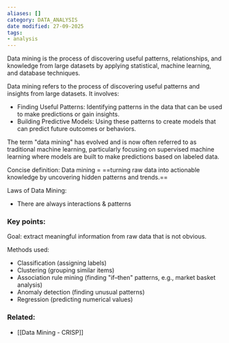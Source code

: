 ```yaml
---
aliases: []
category: DATA_ANALYSIS
date modified: 27-09-2025
tags:
- analysis
---
```

Data mining is the process of discovering useful patterns, relationships, and knowledge from large datasets by applying statistical, machine learning, and database techniques.

Data mining refers to the process of discovering useful patterns and insights from large datasets. It involves:  
- Finding Useful Patterns: Identifying patterns in the data that can be used to make predictions or gain insights.
- Building Predictive Models: Using these patterns to create models that can predict future outcomes or behaviors.

The term "data mining" has evolved and is now often referred to as traditional machine learning, particularly focusing on supervised machine learning where models are built to make predictions based on labeled data.

Concise definition:
Data mining = ==turning raw data into actionable knowledge by uncovering hidden patterns and trends.==

Laws of Data Mining:
- There are always interactions & patterns
### Key points:
Goal: extract meaningful information from raw data that is not obvious.

Methods used:
  * Classification (assigning labels)
  * Clustering (grouping similar items)
  * Association rule mining (finding "if–then" patterns, e.g., market basket analysis)
  * Anomaly detection (finding unusual patterns)
  * Regression (predicting numerical values)

### Related:
- [[Data Mining - CRISP]]


